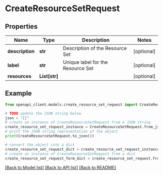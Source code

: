 # CreateResourceSetRequest


## Properties

Name | Type | Description | Notes
------------ | ------------- | ------------- | -------------
**description** | **str** | Description of the Resource Set | [optional] 
**label** | **str** | Unique label for the Resource Set | [optional] 
**resources** | **List[str]** |  | [optional] 

## Example

```python
from openapi_client.models.create_resource_set_request import CreateResourceSetRequest

# TODO update the JSON string below
json = "{}"
# create an instance of CreateResourceSetRequest from a JSON string
create_resource_set_request_instance = CreateResourceSetRequest.from_json(json)
# print the JSON string representation of the object
print(CreateResourceSetRequest.to_json())

# convert the object into a dict
create_resource_set_request_dict = create_resource_set_request_instance.to_dict()
# create an instance of CreateResourceSetRequest from a dict
create_resource_set_request_form_dict = create_resource_set_request.from_dict(create_resource_set_request_dict)
```
[[Back to Model list]](../README.md#documentation-for-models) [[Back to API list]](../README.md#documentation-for-api-endpoints) [[Back to README]](../README.md)


